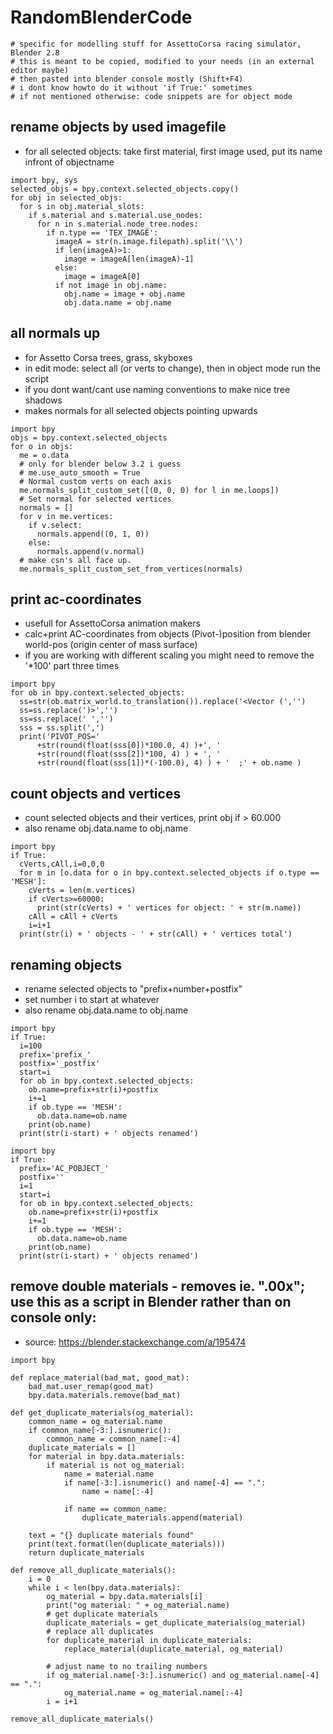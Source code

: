 # RandomBlenderCode

```
# specific for modelling stuff for AssettoCorsa racing simulator, Blender 2.8
# this is meant to be copied, modified to your needs (in an external editor maybe)
# then pasted into blender console mostly (Shift+F4)
# i dont know howto do it without 'if True:' sometimes
# if not mentioned otherwise: code snippets are for object mode
```

## rename objects by used imagefile
 - for all selected objects: take first material, first image used, put its name infront of objectname
```
import bpy, sys
selected_objs = bpy.context.selected_objects.copy()
for obj in selected_objs:
  for s in obj.material_slots:
    if s.material and s.material.use_nodes:
      for n in s.material.node_tree.nodes:
        if n.type == 'TEX_IMAGE':
          imageA = str(n.image.filepath).split('\\')
          if len(imageA)>1:
            image = imageA[len(imageA)-1]
          else:
            image = imageA[0]
          if not image in obj.name:
            obj.name = image + obj.name
            obj.data.name = obj.name
```

## all normals up
 - for Assetto Corsa trees, grass, skyboxes
 - in edit mode: select all (or verts to change), then in object mode run the script
 - if you dont want/cant use naming conventions to make nice tree shadows
 - makes normals for all selected objects pointing upwards
```
import bpy
objs = bpy.context.selected_objects
for o in objs:
  me = o.data
  # only for blender below 3.2 i guess
  # me.use_auto_smooth = True
  # Normal custom verts on each axis
  me.normals_split_custom_set([(0, 0, 0) for l in me.loops])
  # Set normal for selected vertices
  normals = []
  for v in me.vertices:
    if v.select:
      normals.append((0, 1, 0))
    else:
      normals.append(v.normal)
  # make csn's all face up.
  me.normals_split_custom_set_from_vertices(normals)
```

## print ac-coordinates
 - usefull for AssettoCorsa animation makers
 - calc+print AC-coordinates from objects (Pivot-)position from blender world-pos (origin center of mass surface)
 - if you are working with different scaling you might need to remove the '*100' part three times
```
import bpy
for ob in bpy.context.selected_objects:
  ss=str(ob.matrix_world.to_translation()).replace('<Vector (','')
  ss=ss.replace(')>','')
  ss=ss.replace(' ','')
  sss = ss.split(',')
  print('PIVOT_POS='
      +str(round(float(sss[0])*100.0, 4) )+', '
      +str(round(float(sss[2])*100, 4) ) + ', '
      +str(round(float(sss[1])*(-100.0), 4) ) + '  ;' + ob.name )
```

## count objects and vertices
 - count selected objects and their vertices, print obj if > 60.000
 - also rename obj.data.name to obj.name
```
import bpy
if True:
  cVerts,cAll,i=0,0,0
  for m in [o.data for o in bpy.context.selected_objects if o.type == 'MESH']:
    cVerts = len(m.vertices)
    if cVerts>=60000:
      print(str(cVerts) + ' vertices for object: ' + str(m.name))
    cAll = cAll + cVerts
    i=i+1
  print(str(i) + ' objects - ' + str(cAll) + ' vertices total')
```

## renaming objects
 - rename selected objects to "prefix+number+postfix"
 - set number i to start at whatever
 - also rename obj.data.name to obj.name
```
import bpy
if True:
  i=100
  prefix='prefix_'
  postfix='_postfix'
  start=i
  for ob in bpy.context.selected_objects:
    ob.name=prefix+str(i)+postfix
    i+=1
    if ob.type == 'MESH':
      ob.data.name=ob.name
    print(ob.name)
  print(str(i-start) + ' objects renamed')
```
```
import bpy
if True:
  prefix='AC_POBJECT_'
  postfix=''
  i=1
  start=i
  for ob in bpy.context.selected_objects:
    ob.name=prefix+str(i)+postfix
    i+=1
    if ob.type == 'MESH':
      ob.data.name=ob.name
    print(ob.name)
  print(str(i-start) + ' objects renamed')
```
## remove double materials - removes ie. ".00x"; use this as a script in Blender rather than on console only:
  - source: https://blender.stackexchange.com/a/195474
```
import bpy

def replace_material(bad_mat, good_mat):
    bad_mat.user_remap(good_mat)
    bpy.data.materials.remove(bad_mat)

def get_duplicate_materials(og_material):
    common_name = og_material.name
    if common_name[-3:].isnumeric():
        common_name = common_name[:-4]
    duplicate_materials = []
    for material in bpy.data.materials:
        if material is not og_material:
            name = material.name
            if name[-3:].isnumeric() and name[-4] == ".":
                name = name[:-4]

            if name == common_name:
                duplicate_materials.append(material)

    text = "{} duplicate materials found"
    print(text.format(len(duplicate_materials)))
    return duplicate_materials

def remove_all_duplicate_materials():
    i = 0
    while i < len(bpy.data.materials):
        og_material = bpy.data.materials[i]
        print("og material: " + og_material.name)
        # get duplicate materials
        duplicate_materials = get_duplicate_materials(og_material)
        # replace all duplicates
        for duplicate_material in duplicate_materials:
            replace_material(duplicate_material, og_material)

        # adjust name to no trailing numbers
        if og_material.name[-3:].isnumeric() and og_material.name[-4] == ".":
            og_material.name = og_material.name[:-4]
        i = i+1

remove_all_duplicate_materials()
```
